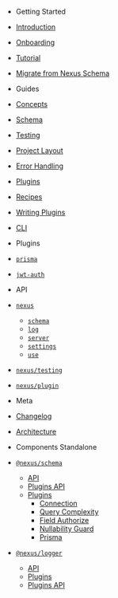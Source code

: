 - Getting Started

- [Introduction](README)
- [Onboarding](getting-started/onboarding)
- [Tutorial](getting-started/tutorial)
- [Migrate from Nexus Schema](getting-started/migrate-from-nexus-schema)

- Guides

- [Concepts](guides/concepts)
- [Schema](guides/schema)
- [Testing](guides/testing)
- [Project Layout](guides/project-layout)
- [Error Handling](guides/error-handling)
- [Plugins](guides/plugins)
- [Recipes](references/recipes)
- [Writing Plugins](guides/writing-plugins)
- [CLI](guides/cli)

- Plugins

- [`prisma`](plugins/prisma)
- [`jwt-auth`](https://github.com/Camji55/nexus-plugin-jwt-auth)

- API

- [`nexus`](api/modules/main)

  - [`schema`](api/modules/main/exports/schema)
  - [`log`](api/modules/main/exports/logger)
  - [`server`](api/modules/main/exports/server)
  - [`settings`](api/modules/main/exports/settings)
  - [`use`](api/modules/main/exports/use)

- [`nexus/testing`](api/modules/testing)

* [`nexus/plugin`](api/modules/plugin)

- Meta

- [Changelog](changelog)
- [Architecture](architecture)

- Components Standalone

- [`@nexus/schema`](components/schema/about)

  - [API](components/schema/api/index.md)
  - [Plugins API](components/schema/plugins-api)
  - [Plugins](components/schema/plugins)
    - [Connection](components/schema/plugins/connection)
    - [Query Complexity](components/schema/plugins/query-complexity)
    - [Field Authorize](components/schema/plugins/field-authorize)
    - [Nullability Guard](components/schema/plugins/nullability-guard)
    - [Prisma](components/schema/plugins/prisma)

- [`@nexus/logger`](components/logger/about)
  - [API](components/logger/api)
  - [Plugins](components/logger/plugins)
  - [Plugins API](components/logger/plugins-api)
